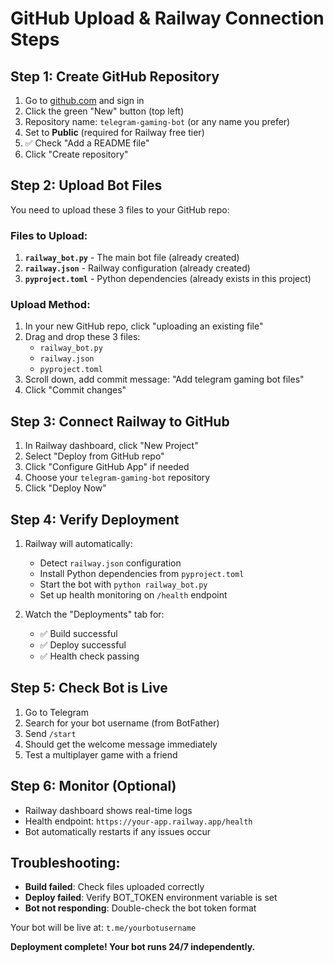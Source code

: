 # GitHub Upload & Railway Connection Steps

## Step 1: Create GitHub Repository
1. Go to [github.com](https://github.com) and sign in
2. Click the green "New" button (top left)
3. Repository name: `telegram-gaming-bot` (or any name you prefer)
4. Set to **Public** (required for Railway free tier)
5. ✅ Check "Add a README file"
6. Click "Create repository"

## Step 2: Upload Bot Files
You need to upload these 3 files to your GitHub repo:

### Files to Upload:
1. **`railway_bot.py`** - The main bot file (already created)
2. **`railway.json`** - Railway configuration (already created)  
3. **`pyproject.toml`** - Python dependencies (already exists in this project)

### Upload Method:
1. In your new GitHub repo, click "uploading an existing file"
2. Drag and drop these 3 files:
   - `railway_bot.py`
   - `railway.json`
   - `pyproject.toml`
3. Scroll down, add commit message: "Add telegram gaming bot files"
4. Click "Commit changes"

## Step 3: Connect Railway to GitHub
1. In Railway dashboard, click "New Project"
2. Select "Deploy from GitHub repo"
3. Click "Configure GitHub App" if needed
4. Choose your `telegram-gaming-bot` repository
5. Click "Deploy Now"

## Step 4: Verify Deployment
1. Railway will automatically:
   - Detect `railway.json` configuration
   - Install Python dependencies from `pyproject.toml`
   - Start the bot with `python railway_bot.py`
   - Set up health monitoring on `/health` endpoint

2. Watch the "Deployments" tab for:
   - ✅ Build successful
   - ✅ Deploy successful
   - ✅ Health check passing

## Step 5: Check Bot is Live
1. Go to Telegram
2. Search for your bot username (from BotFather)
3. Send `/start`
4. Should get the welcome message immediately
5. Test a multiplayer game with a friend

## Step 6: Monitor (Optional)
- Railway dashboard shows real-time logs
- Health endpoint: `https://your-app.railway.app/health`
- Bot automatically restarts if any issues occur

## Troubleshooting:
- **Build failed**: Check files uploaded correctly
- **Deploy failed**: Verify BOT_TOKEN environment variable is set
- **Bot not responding**: Double-check the bot token format

Your bot will be live at: `t.me/yourbotusername`

**Deployment complete! Your bot runs 24/7 independently.**